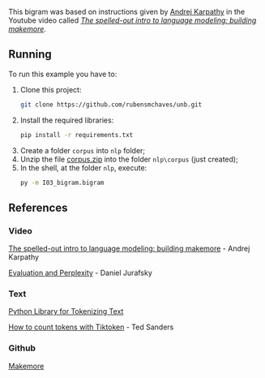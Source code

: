 This bigram was based on instructions given by [Andrej Karpathy](https://en.wikipedia.org/wiki/Andrej_Karpathy) in the Youtube video called [_The spelled-out intro to language modeling: building makemore_]([https://www.youtube.com/watch?v=zduSFxRajkE](https://www.youtube.com/watch?v=PaCmpygFfXo)).

## Running
To run this example you have to:
1. Clone this project: 
   ```bash
   git clone https://github.com/rubensmchaves/unb.git
   ```
2. Install the required libraries:
   ```bash
   pip install -r requirements.txt
   ```
4. Create a folder <code>corpus</code> into <code>nlp</code> folder;
5. Unzip the file [corpus.zip](https://github.com/rubensmchaves/unb/blob/main/nlp/corpus.zip) into the folder <code>nlp\corpus</code> (just created);
6. In the shell, at the folder <code>nlp</code>, execute:
   ```bash
   py -m I03_bigram.bigram
   ```
   
## References
### Video
[The spelled-out intro to language modeling: building makemore](https://www.youtube.com/watch?v=PaCmpygFfXo) - Andrej Karpathy

[Evaluation and Perplexity](https://www.youtube.com/watch?v=B_2bntDYano) - Daniel Jurafsky

### Text
[Python Library for Tokenizing Text](https://www.datacamp.com/tutorial/tiktoken-library-python)

[How to count tokens with Tiktoken](https://cookbook.openai.com/examples/how_to_count_tokens_with_tiktoken) - Ted Sanders

### Github
[Makemore](https://github.com/karpathy/makemore)
